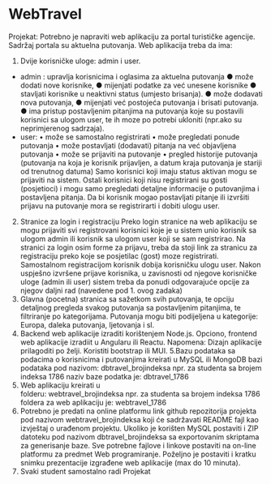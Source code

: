 # WebTravel

Projekat: 
Potrebno je napraviti web aplikaciju za portal turističke agencije. Sadržaj portala su  aktuelna putovanja. Web aplikacija treba da ima: 
1. Dvije korisničke uloge: admin i user. 
- admin : upravlja korisnicima i oglasima za aktuelna putovanja 
● može dodati nove korisnike, 
● mijenjati podatke za već unesene korisnike 
● stavljati korisnike u neaktivni status (umjesto brisanja). 
● može dodavati nova putovanja, 
● mijenjati već postojeća putovanja i brisati putovanja. 
● ima pristup postavljenim pitanjima na putovanja koje su postavili korisnici  sa ulogom user, te ih moze po potrebi ukloniti (npr.ako su neprimjerenog  sadrzaja). 
- user: 
• može se samostalno registrirati 
• može pregledati ponude putovanja 
• može postavljati (dodavati) pitanja na već objavljena putovanja • može se prijaviti na putovanje 
• pregled historije putovanja (putovanja na koja je korisnik prijavljen, a  datum kraja putovanja je stariji od trenutnog datuma) 
Samo korisnici koji imaju status aktivan mogu se prijaviti na sistem. Ostali korisnici koji nisu registrirani su gosti (posjetioci) i mogu samo pregledati  detaljne informacije o putovanjima i postavljena pitanja. Da bi korisnik mogao  postavljati pitanje ili izvršiti prijavu na putovanje mora se registrirarti i dobiti ulogu  user. 
2. Stranice za login i registraciju 
Preko login stranice na web aplikaciju se mogu prijaviti svi registrovani korisnici  koje je u sistem unio korisnik sa ulogom admin ili korisnik sa ulogom user koji se  sam registrirao. Na stranici za login osim forme za prijavu, treba da stoji link za  stranicu za registraciju preko koje se posjetilac (gost) moze registrirati.  Samostalnom registracijom korisnik dobija korisničku ulogu user.
Nakon uspješno izvršene prijave korisnika, u zavisnosti od njegove korisničke  uloge (admin ili user) sistem treba da ponudi odgovarajuće opcije za njegov daljni  rad (navedene pod 1. ovog zadaka) 
3. Glavna (pocetna) stranica sa sažetkom svih putovanja, te opciju detaljnog  pregleda svakog putovanja sa postavljenim pitanjima, te filtriranje po kategorijama.  Putovanja mogu biti podijeljena u kategorije: Europa, daleka putovanja, ljetovanja i  sl. 
4. Backend web aplikacije izraditi korištenjem Node.js. Opciono, frontend web  aplikacije izradiit u Angularu ili Reactu. Napomena: Dizajn aplikacije prilagoditi po  želji. Koristiti bootstrap ili MUI. 
5.Bazu podataka sa podacima o korisnicima i putovanjima kreirati u MySQL ili  MongoDB bazi podataka pod nazivom: 
dbtravel_brojindeksa 
npr. za studenta sa brojem indeksa 1786 naziv baze podatka je: dbtravel_1786 
6. Web aplikaciju kreirati u  
folderu: webtravel_brojindeksa 
npr. za studenta sa brojem indeksa 1786 foldera za web aplikaciju je:  webtravel_1786 
7. Potrebno je predati na online platformu link github repozitorija projekta pod  nazivom webtravel_brojindeksa koji će sadržavati README fajl kao izvještaj o  urađenom projektu. Ukoliko je korišten MySQL postaviti i ZIP datoteku pod  nazivom dbtravel_brojindeksa sa exportovanim skriptama za generisanje baze. 
Sve potrebne fajlove i linkove postaviti na on-line platformu za predmet Web  programiranje. Poželjno je postaviti i kratku snimku prezentacije izgrađene web  aplikacije (max do 10 minuta). 
8. Svaki student samostalno radi Projekat
